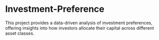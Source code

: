 # Investment-Preference
This project provides a data-driven analysis of investment preferences, offering insights into how investors allocate their capital across different asset classes.
